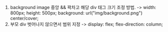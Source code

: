 1. background image 중앙 && 꽉차고 해당 div 태그 크기 조정 방법.
-> width: 800px;
   height: 500px;
   background: url("img/background.png") center/cover;
2. 부모 div 벗어나지 않으면서 범위 지정
-> display: flex;
   flex-direction: column;